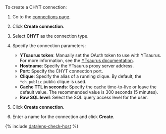 To create a CHYT connection:


1. Go to the [connections page](https://datalens.yandex.ru/connections).
1. Click **Create connection**.
1. Select **CHYT** as the connection type.


1. Specify the connection parameters:

   * **YTsaurus token**: Manually set the OAuth token to use with YTsaurus. For more information, see the [YTsaurus documentation](https://ytsaurus.tech/docs/en/user-guide/storage/auth).
   * **Hostname**: Specify the YTsaurus proxy server address.
   * **Port**: Specify the CHYT connection port.
   * **Clique**: Specify the alias of a running clique. By default, the `*ch_public` public clique is used.
   * **Cache TTL in seconds**: Specify the cache time-to-live or leave the default value. The recommended value is 300 seconds (5 minutes).
   * **Raw SQL level**: Select the SQL query access level for the user.


1. Click **Create connection**.
1. Enter a name for the connection and click **Create**.

{% include [datalens-check-host](../../../_includes/datalens/operations/datalens-check-host.md) %}